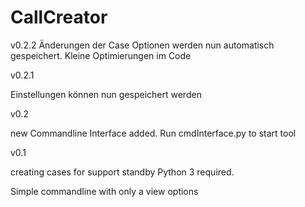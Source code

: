 # CallCreator

v0.2.2
Änderungen der Case Optionen werden nun automatisch gespeichert.
Kleine Optimierungen im Code

v0.2.1

Einstellungen können nun gespeichert werden

v0.2

new Commandline Interface added. Run cmdInterface.py to start tool



v0.1

creating cases for support standby
Python 3 required.

Simple commandline with only a view options
